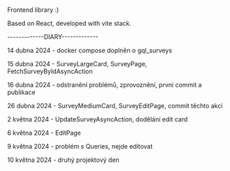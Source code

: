 # 

Frontend library :)

Based on React, developed with vite stack.

-------------DIARY-------------

14 dubna 2024 - docker compose doplněn o gql_surveys

15 dubna 2024 - SurveyLargeCard, SurveyPage, FetchSurveyByIdAsyncAction
       
16 dubna 2024 - odstranění problémů, zprovoznění, první commit a publikace

26 dubna 2024 - SurveyMediumCard, SurveyEditPage, commit těchto akcí

2 května 2024 - UpdateSurveyAsyncAction, dodělání edit card

6 května 2024 - EditPage

9 května 2024 - problém s Queries, nejde editovat

10 května 2024 - druhý projektový den
